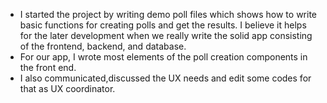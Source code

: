 - I started the project by writing demo poll files which shows how to write basic functions for creating polls and get the results. I believe it helps for the later development when we really write the solid app consisting of the frontend, backend, and database. 
- For our app, I wrote most elements of the poll creation components in the front end. 
- I also communicated,discussed the UX needs and edit some codes for that as UX coordinator.

